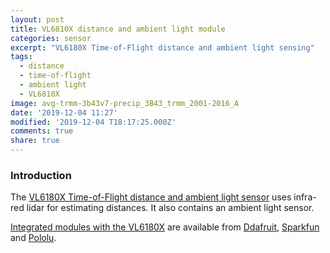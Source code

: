 ```yaml
---
layout: post
title: VL6810X distance and ambient light module
categories: sensor
excerpt: "VL6180X Time-of-Flight distance and ambient light sensing"
tags:
  - distance
  - time-of-flight
  - ambient light
  - VL6810X
image: avg-trmm-3b43v7-precip_3B43_trmm_2001-2016_A
date: '2019-12-04 11:27'
modified: '2019-12-04 T18:17:25.000Z'
comments: true
share: true
---
```


### Introduction

The [VL6180X Time-of-Flight distance and ambient light sensor](https://www.st.com/en/imaging-and-photonics-solutions/vl6180x.html) uses infra-red lidar for estimating distances. It also contains an ambient light sensor.

[Integrated modules with the VL6180X](../../module/VL6180X/) are available from [Ddafruit](https://www.adafruit.com/product/3316), [Sparkfun](https://www.sparkfun.com/products/14722) and [Pololu](https://www.pololu.com/product/2489).
